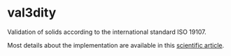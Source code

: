 val3dity
========

Validation of solids according to the international standard ISO 19107.

Most details about the implementation are available in this [scientific article](http://homepage.tudelft.nl/23t4p/pdfs/_13cacaie.pdf).
